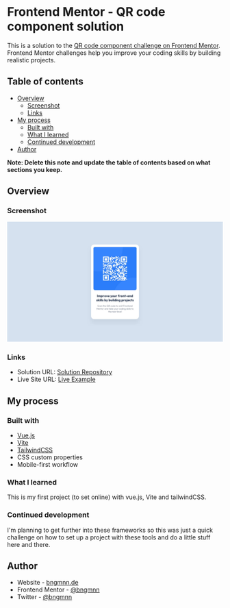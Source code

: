 # Frontend Mentor - QR code component solution

This is a solution to the [QR code component challenge on Frontend Mentor](https://www.frontendmentor.io/challenges/qr-code-component-iux_sIO_H). Frontend Mentor challenges help you improve your coding skills by building realistic projects.

## Table of contents

- [Overview](#overview)
  - [Screenshot](#screenshot)
  - [Links](#links)
- [My process](#my-process)
  - [Built with](#built-with)
  - [What I learned](#what-i-learned)
  - [Continued development](#continued-development)
- [Author](#author)

**Note: Delete this note and update the table of contents based on what sections you keep.**

## Overview

### Screenshot

![](./screenshot.jpg)

### Links

- Solution URL: [Solution Repository](https://github.com/bngmnn/qr-code-component/tree/gh-pages)
- Live Site URL: [Live Example](https://bngmnn.github.io/qr-code-component)

## My process

### Built with

- [Vue.js](https://vuejs.org)
- [Vite](https://vitejs.dev)
- [TailwindCSS](https://tailwindcss.com)
- CSS custom properties
- Mobile-first workflow

### What I learned

This is my first project (to set online) with vue.js, Vite and tailwindCSS.

### Continued development

I'm planning to get further into these frameworks so this was just a quick challenge on how to set up a project with these tools and do a little stuff here and there.

## Author

- Website - [bngmnn.de](https://www.bngmnn.de)
- Frontend Mentor - [@bngmnn](https://www.frontendmentor.io/profile/bngmnn)
- Twitter - [@bngmnn](https://www.twitter.com/bngmnn)

